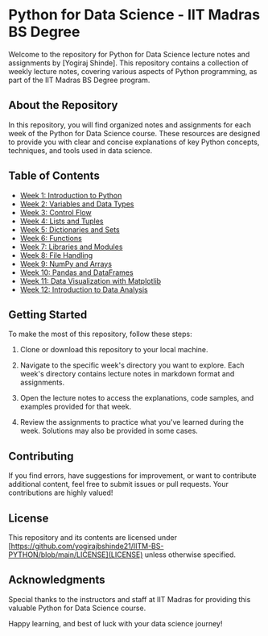 # Python for Data Science - IIT Madras BS Degree

Welcome to the repository for Python for Data Science lecture notes and assignments by [Yogiraj Shinde]. This repository contains a collection of weekly lecture notes, covering various aspects of Python programming, as part of the IIT Madras BS Degree program.

## About the Repository

In this repository, you will find organized notes and assignments for each week of the Python for Data Science course. These resources are designed to provide you with clear and concise explanations of key Python concepts, techniques, and tools used in data science.

## Table of Contents

- [Week 1: Introduction to Python](Week%201/)
- [Week 2: Variables and Data Types](Week%202/)
- [Week 3: Control Flow](Week%203/)
- [Week 4: Lists and Tuples](Week%204/)
- [Week 5: Dictionaries and Sets](Week%205/)
- [Week 6: Functions](Week%206/)
- [Week 7: Libraries and Modules](Week%207/)
- [Week 8: File Handling](Week%208/)
- [Week 9: NumPy and Arrays](Week%209/)
- [Week 10: Pandas and DataFrames](Week%2010/)
- [Week 11: Data Visualization with Matplotlib](Week%2011/)
- [Week 12: Introduction to Data Analysis](Week%2012/)

## Getting Started

To make the most of this repository, follow these steps:

1. Clone or download this repository to your local machine.

2. Navigate to the specific week's directory you want to explore. Each week's directory contains lecture notes in markdown format and assignments.

3. Open the lecture notes to access the explanations, code samples, and examples provided for that week.

4. Review the assignments to practice what you've learned during the week. Solutions may also be provided in some cases.

## Contributing

If you find errors, have suggestions for improvement, or want to contribute additional content, feel free to submit issues or pull requests. Your contributions are highly valued!

## License

This repository and its contents are licensed under [https://github.com/yogirajbshinde21/IITM-BS-PYTHON/blob/main/LICENSE](LICENSE) unless otherwise specified.

## Acknowledgments

Special thanks to the instructors and staff at IIT Madras for providing this valuable Python for Data Science course.

Happy learning, and best of luck with your data science journey!
